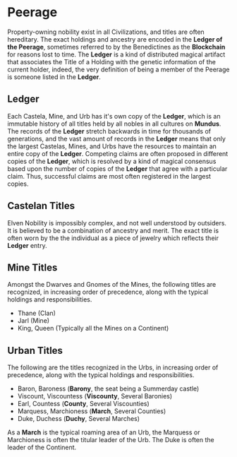 # Peerage

Property-owning nobility exist in all Civilizations, and titles are often hereditary. The exact holdings and ancestry are encoded in the **Ledger of the Peerage**, sometimes referred to by the Benedictines as the **Blockchain** for reasons lost to time.
The **Ledger** is a kind of distributed magical artifact that associates the Title of a Holding with the genetic information of the current holder, indeed, the very definition of being a member of the Peerage is someone listed in the **Ledger**.

## Ledger

Each Castela, Mine, and Urb has it's own copy of the **Ledger**, which is an immutable history of all titles held by all nobles in all cultures on **Mundus**. The records of the **Ledger** stretch backwards in time for thousands of generations, and the vast amount of records in the **Ledger** means that only the largest Castelas, Mines, and Urbs have the resources to maintain an entire copy of the **Ledger**. Competing claims are often proposed in different copies of the **Ledger**, which is resolved by a kind of magical consensus based upon the number of copies of the **Ledger** that agree with a particular claim. Thus, successful claims are most often registered in the largest copies.

## Castelan Titles

Elven Nobility is impossibly complex, and not well understood by outsiders. It is believed to be a combination of ancestry and merit. The exact title is often worn by the the individual as a piece of jewelry which reflects their **Ledger** entry.

## Mine Titles

Amongst the Dwarves and Gnomes of the Mines, the following titles are recognized, in increasing order of precedence, along with the typical holdings and responsibilities.

- Thane (Clan)
- Jarl (Mine)
- King, Queen (Typically all the Mines on a Continent)

## Urban Titles

The following are the titles recognized in the Urbs, in increasing order of precedence, along with the typical holdings and responsibilities.

- Baron, Baroness (**Barony**, the seat being a Summerday castle)
- Viscount, Viscountess (**Viscounty**, Several Baronies)
- Earl, Countess (**County**, Several Viscounties)
- Marquess, Marchioness (**March**, Several Counties)
- Duke, Duchess (**Duchy**, Several Marches)

As a **March** is the typical roaming area of an Urb, the Marquess or Marchioness is often the titular leader of the Urb. The Duke is often the leader of the Continent.
